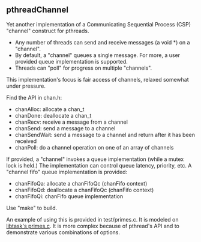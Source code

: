 ## pthreadChannel
Yet another implementation of a Communicating Sequential Process (CSP) "channel" construct for pthreads.

* Any number of threads can send and receive messages (a void *) on a "channel".
* By default, a "channel" queues a single message. For more, a user provided queue implementation is supported.
* Threads can "poll" for progress on multiple "channels".

This implementation's focus is fair access of channels, relaxed somewhat under pressure.

Find the API in chan.h:

* chanAlloc: allocate a chan_t
* chanDone: deallocate a chan_t
* chanRecv: receive a message from a channel
* chanSend: send a message to a channel
* chanSendWait: send a message to a channel and return after it has been received
* chanPoll: do a channel operation on one of an array of channels

If provided, a "channel" invokes a queue implementation (while a mutex lock is held.)
The implementation can control queue latency, priority, etc.
A "channel fifo" queue implementation is provided:

* chanFifoQa: allocate a chanFifoQc (chanFifo context)
* chanFifoQd: deallocate a chanFifoQc (chanFifo context)
* chanFifoQi: chanFifo queue implementation

Use "make" to build.

An example of using this is provided in test/primes.c. It is modeled on [libtask's primes.c](https://swtch.com/libtask/primes.c).
It is more complex because of pthread's API and to demonstrate various combinations of options.
